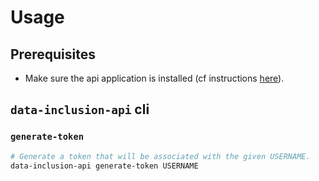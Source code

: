 # Usage

## Prerequisites

* Make sure the api application is installed (cf instructions [here](./CONTRIBUTING.md/#Setup)).

## `data-inclusion-api` cli

### `generate-token`

```bash
# Generate a token that will be associated with the given USERNAME.
data-inclusion-api generate-token USERNAME
```
